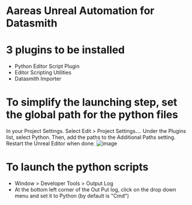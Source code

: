 # Aareas Unreal Automation for Datasmith

# 3 plugins to be installed
  - Python Editor Script Plugin
  - Editor Scripting Utilities
  - Datasmith Importer

# To simplify the launching step, set the global path for the python files
  In your Project Settings. Select Edit > Project Settings.... Under the Plugins list, select Python. Then, add the paths to the Additional Paths setting. Restart the Unreal Editor when done.
  ![image](https://user-images.githubusercontent.com/26052673/134729774-47590b67-4cd5-450f-8ae1-dfc57e1b0626.png)

# To launch the python scripts
  * Window > Developer Tools > Output Log
  * At the bottom left corner of the Out Put log, click on the drop down menu and set it to Python (by default is "Cmd")
  
